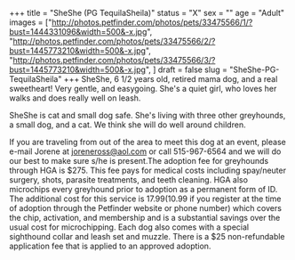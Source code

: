 +++
title = "SheShe (PG TequilaSheila)"
status = "X"
sex = ""
age = "Adult"
images = ["http://photos.petfinder.com/photos/pets/33475566/1/?bust=1444331096&width=500&-x.jpg",
"http://photos.petfinder.com/photos/pets/33475566/2/?bust=1445773210&width=500&-x.jpg",
"http://photos.petfinder.com/photos/pets/33475566/3/?bust=1445773210&width=500&-x.jpg",
]
draft = false
slug = "SheShe-PG-TequilaSheila"
+++
SheShe, 6 1/2 years old, retired mama dog, and a real sweetheart! Very gentle, and easygoing. She's a quiet girl, who loves her walks and does really well on leash.

SheShe is cat and small dog safe. She's living with three other greyhounds, a small dog, and a cat. We think she will do well around children.

If you are traveling from out of the area to meet this dog at an event, please e-mail Jorene at joreneross@aol.com or call 515-967-6564 and we will do our best to make sure s/he is present.The adoption fee for greyhounds through HGA is $275. This fee pays for medical costs including spay/neuter surgery, shots, parasite treatments, and teeth cleaning. HGA also microchips every greyhound prior to adoption as a permanent form of ID. The additional cost for this service is $17.99 ($10.99 if you register at the time of adoption through the Petfinder website or phone number) which covers the chip, activation, and membership and is a substantial savings over the usual cost for microchipping. Each dog also comes with a special sighthound collar and leash set and muzzle. There is a $25 non-refundable application fee that is applied to an approved adoption.
